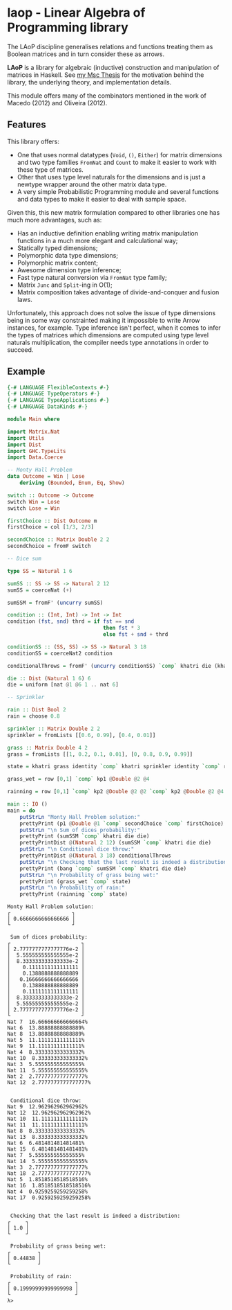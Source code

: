 # laop - Linear Algebra of Programming library

The LAoP discipline generalises relations and functions treating them as
Boolean matrices and in turn consider these as arrows.

__LAoP__ is a library for algebraic (inductive) construction and manipulation of matrices
in Haskell. See [my Msc Thesis](https://github.com/bolt12/master-thesis) for the
motivation behind the library, the underlying theory, and implementation details.

This module offers many of the combinators mentioned in the work of
Macedo (2012) and Oliveira (2012). 

## Features

This library offers:

- One that uses normal datatypes (`Void`, `()`, `Either`) for matrix dimensions and two
  type families `FromNat` and `Count` to make it easier to work with these type of matrices.
- Other that uses type level naturals for the dimensions and is just a newtype wrapper
  around the other matrix data type.
- A very simple Probabilistic Programming module and several functions and data types to
  make it easier to deal with sample space.

Given this, this new matrix formulation compared to other libraries one has much more advantages, such as:
        
- Has an inductive definition enabling writing matrix manipulation functions in a much more elegant and calculational way;
- Statically typed dimensions;
- Polymorphic data type dimensions;
- Polymorphic matrix content;
- Awesome dimension type inference;
- Fast type natural conversion via `FromNat` type family;
- Matrix `Junc` and `Split`-ing in O(1);
- Matrix composition takes advantage of divide-and-conquer and fusion laws.
        
Unfortunately, this approach does not solve the issue of type dimensions being in some way constrainted making it impossible to write Arrow instances, for example. Type inference isn't perfect, when it comes to infer the types of matrices which dimensions are computed using type level naturals multiplication, the compiler needs type annotations in order to succeed.

## Example

```Haskell
{-# LANGUAGE FlexibleContexts #-}
{-# LANGUAGE TypeOperators #-}
{-# LANGUAGE TypeApplications #-}
{-# LANGUAGE DataKinds #-}

module Main where

import Matrix.Nat
import Utils
import Dist
import GHC.TypeLits
import Data.Coerce

-- Monty Hall Problem
data Outcome = Win | Lose
    deriving (Bounded, Enum, Eq, Show)

switch :: Outcome -> Outcome
switch Win = Lose
switch Lose = Win

firstChoice :: Dist Outcome m
firstChoice = col [1/3, 2/3]

secondChoice :: Matrix Double 2 2
secondChoice = fromF switch 

-- Dice sum

type SS = Natural 1 6

sumSS :: SS -> SS -> Natural 2 12
sumSS = coerceNat (+)

sumSSM = fromF' (uncurry sumSS)

condition :: (Int, Int) -> Int -> Int
condition (fst, snd) thrd = if fst == snd
                               then fst * 3
                               else fst + snd + thrd

conditionSS :: (SS, SS) -> SS -> Natural 3 18
conditionSS = coerceNat2 condition

conditionalThrows = fromF' (uncurry conditionSS) `comp` khatri die (khatri die die)

die :: Dist (Natural 1 6) 6
die = uniform [nat @1 @6 1 .. nat 6]

-- Sprinkler

rain :: Dist Bool 2
rain = choose 0.8

sprinkler :: Matrix Double 2 2
sprinkler = fromLists [[0.6, 0.99], [0.4, 0.01]]

grass :: Matrix Double 4 2
grass = fromLists [[1, 0.2, 0.1, 0.01], [0, 0.8, 0.9, 0.99]]

state = khatri grass identity `comp` khatri sprinkler identity `comp` rain

grass_wet = row [0,1] `comp` kp1 @Double @2 @4

rainning = row [0,1] `comp` kp2 @Double @2 @2 `comp` kp2 @Double @2 @4

main :: IO ()
main = do
    putStrLn "Monty Hall Problem solution:"
    prettyPrint (p1 @Double @1 `comp` secondChoice `comp` firstChoice)
    putStrLn "\n Sum of dices probability:"
    prettyPrint (sumSSM `comp` khatri die die)
    prettyPrintDist @(Natural 2 12) (sumSSM `comp` khatri die die)
    putStrLn "\n Conditional dice throw:"
    prettyPrintDist @(Natural 3 18) conditionalThrows
    putStrLn "\n Checking that the last result is indeed a distribution: "
    prettyPrint (bang `comp` sumSSM `comp` khatri die die)
    putStrLn "\n Probability of grass being wet:"
    prettyPrint (grass_wet `comp` state)
    putStrLn "\n Probability of rain:"
    prettyPrint (rainning `comp` state)
```

```Shell
Monty Hall Problem solution:
┌                    ┐
│ 0.6666666666666666 │
└                    ┘

 Sum of dices probability:
┌                       ┐
│ 2.7777777777777776e-2 │
│  5.555555555555555e-2 │
│  8.333333333333333e-2 │
│    0.1111111111111111 │
│    0.1388888888888889 │
│   0.16666666666666666 │
│    0.1388888888888889 │
│    0.1111111111111111 │
│  8.333333333333333e-2 │
│  5.555555555555555e-2 │
│ 2.7777777777777776e-2 │
└                       ┘
Nat 7  16.666666666666664%
Nat 6  13.88888888888889%
Nat 8  13.88888888888889%
Nat 5  11.11111111111111%
Nat 9  11.11111111111111%
Nat 4  8.333333333333332%
Nat 10  8.333333333333332%
Nat 3  5.555555555555555%
Nat 11  5.555555555555555%
Nat 2  2.7777777777777777%
Nat 12  2.7777777777777777%


 Conditional dice throw:
Nat 9  12.962962962962962%
Nat 12  12.962962962962962%
Nat 10  11.11111111111111%
Nat 11  11.11111111111111%
Nat 8  8.333333333333332%
Nat 13  8.333333333333332%
Nat 6  6.481481481481481%
Nat 15  6.481481481481481%
Nat 7  5.555555555555555%
Nat 14  5.555555555555555%
Nat 3  2.7777777777777777%
Nat 18  2.7777777777777777%
Nat 5  1.8518518518518516%
Nat 16  1.8518518518518516%
Nat 4  0.9259259259259258%
Nat 17  0.9259259259259258%


 Checking that the last result is indeed a distribution: 
┌     ┐
│ 1.0 │
└     ┘

 Probability of grass being wet:
┌         ┐
│ 0.44838 │
└         ┘

 Probability of rain:
┌                     ┐
│ 0.19999999999999998 │
└                     ┘
λ>
```

